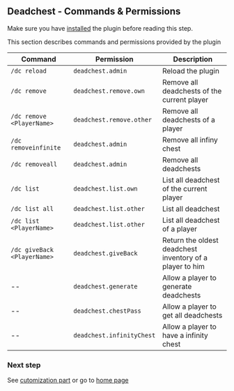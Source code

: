 ## Deadchest - Commands & Permissions
Make sure you have [installed](https://apavarino.github.io/Deadchest/installation) the plugin before reading this step.

This section describes commands and permissions provided by the plugin

Command | Permission | Description
--- | --- | --- |
`/dc reload` | `deadchest.admin` | Reload the plugin
`/dc remove` | `deadchest.remove.own` | Remove all deadchests of the current player
`/dc remove <PlayerName>` | `deadchest.remove.other` | Remove all deadchests of a player
`/dc removeinfinite` | `deadchest.admin` | 	Remove all infiny chest
`/dc removeall` | `deadchest.admin` | Remove all deadchests
`/dc list` | `deadchest.list.own` | List all deadchest of the current player
`/dc list all` | `deadchest.list.other` | List all deadchest
`/dc list <PlayerName>` | `deadchest.list.other` | List all deadchest of a player
`/dc giveBack <PlayerName>` | `deadchest.giveBack` | Return the oldest deadchest inventory of a player to him
 -- | `deadchest.generate` | Allow a player to generate deadchests
 -- | `deadchest.chestPass` | Allow a player to get all deadchests
 -- | `deadchest.infinityChest` |  Allow a player to have a infinity chest


### Next step
See [cutomization part](https://apavarino.github.io/Deadchest/customization) or go to [home page](https://apavarino.github.io/Deadchest)

